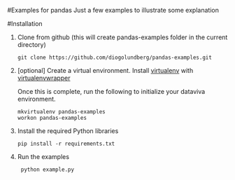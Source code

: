 #Examples for pandas
Just a few examples to illustrate some explanation

#Installation

1.  Clone from github (this will create pandas-examples folder in the current directory)

        git clone https://github.com/diogolundberg/pandas-examples.git
2.  [optional] Create a virtual environment. Install [virtualenv](https://pypi.python.org/pypi/virtualenv) with [virtualenvwrapper](http://virtualenvwrapper.readthedocs.org/en/latest/)

    Once this is complete, run the following to initialize your dataviva environment.


        mkvirtualenv pandas-examples
        workon pandas-examples
3.  Install the required Python libraries

        pip install -r requirements.txt

4. Run the examples

        python example.py
